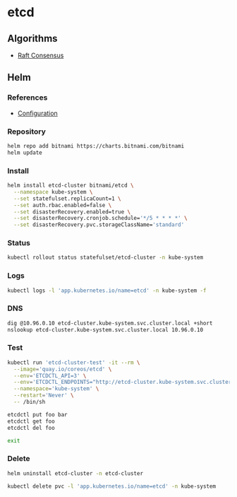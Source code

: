 # etcd

## Algorithms

- [Raft Consensus](/raft.md)

## Helm

### References

- [Configuration](https://github.com/bitnami/charts/tree/master/bitnami/etcd#configuration)

### Repository

```sh
helm repo add bitnami https://charts.bitnami.com/bitnami
helm update
```

### Install

```sh
helm install etcd-cluster bitnami/etcd \
  --namespace kube-system \
  --set statefulset.replicaCount=1 \
  --set auth.rbac.enabled=false \
  --set disasterRecovery.enabled=true \
  --set disasterRecovery.cronjob.schedule='*/5 * * * *' \
  --set disasterRecovery.pvc.storageClassName='standard'
```

### Status

```sh
kubectl rollout status statefulset/etcd-cluster -n kube-system
```

### Logs

```sh
kubectl logs -l 'app.kubernetes.io/name=etcd' -n kube-system -f
```

### DNS

```sh
dig @10.96.0.10 etcd-cluster.kube-system.svc.cluster.local +short
nslookup etcd-cluster.kube-system.svc.cluster.local 10.96.0.10
```

### Test

```sh
kubectl run 'etcd-cluster-test' -it --rm \
  --image='quay.io/coreos/etcd' \
  --env='ETCDCTL_API=3' \
  --env='ETCDCTL_ENDPOINTS="http://etcd-cluster.kube-system.svc.cluster.local:2379"' \
  --namespace='kube-system' \
  --restart='Never' \
  -- /bin/sh
```

```sh
etcdctl put foo bar
etcdctl get foo
etcdctl del foo

exit
```

### Delete

```sh
helm uninstall etcd-cluster -n etcd-cluster

kubectl delete pvc -l 'app.kubernetes.io/name=etcd' -n kube-system
```
